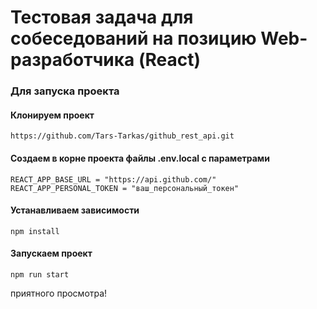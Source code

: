 # Тестовая задача для собеседований на позицию Web-разработчика (React)

### Для запуска проекта

#### Клонируем проект

```
https://github.com/Tars-Tarkas/github_rest_api.git
```

#### Создаем в корне проекта файлы .env.local с параметрами

```
REACT_APP_BASE_URL = "https://api.github.com/"
REACT_APP_PERSONAL_TOKEN = "ваш_персональный_токен"
```

#### Устанавливаем зависимости

```
npm install
```

#### Запускаем проект

```
npm run start
```

приятного просмотра!
